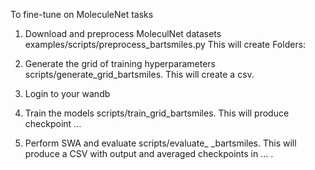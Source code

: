 To fine-tune on MoleculeNet tasks

1) Download and preprocess MoleculNet datasets examples/scripts/preprocess_bartsmiles.py
This will create Folders: 

2) Generate the grid of training hyperparameters scripts/generate_grid_bartsmiles. This will create a csv.

3) Login to your wandb

4) Train the models scripts/train_grid_bartsmiles. This will produce checkpoint ...

5) Perform SWA and evaluate scripts/evaluate_  _bartsmiles. This will produce a CSV with output and averaged checkpoints in ... .
